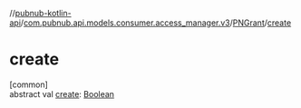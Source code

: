 //[pubnub-kotlin-api](../../../index.md)/[com.pubnub.api.models.consumer.access_manager.v3](../index.md)/[PNGrant](index.md)/[create](create.md)

# create

[common]\
abstract val [create](create.md): [Boolean](https://kotlinlang.org/api/latest/jvm/stdlib/kotlin-stdlib/kotlin/-boolean/index.html)

